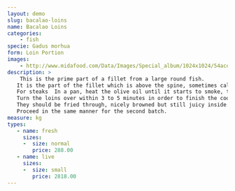 ```yaml
---
layout: demo
slug: bacalao-loins
name: Bacalao Loins
categories:
    - fish
specie: Gadus morhua
form: Loin Portion
images:
    - http://www.midafood.com/Data/Images/Special_album/1024x1024/54ace5b24635a495.JPG
description: >
    This is the prime part of a fillet from a large round fish.
   It is the part of the fillet which is above the spine, sometimes called the top back loin.
   For steaks  In a pan, heat the olive oil until it starts to smoke, then put in 4 pieces of bacalao -  it is best to fry them in batches so that the oil maintains the ideal temperature.
   Turn the loins over within 3 to 5 minutes in order to finish the cooking.
   They should be fried through, nicely browned but still juicy inside.
   Proceed in the same manner for the second batch.
measure: kg
types:
   - name: fresh
     sizes:
     -  size: normal
        price: 288.00
   - name: live
     sizes:
     -  size: small
        price: 2818.00
---
```

